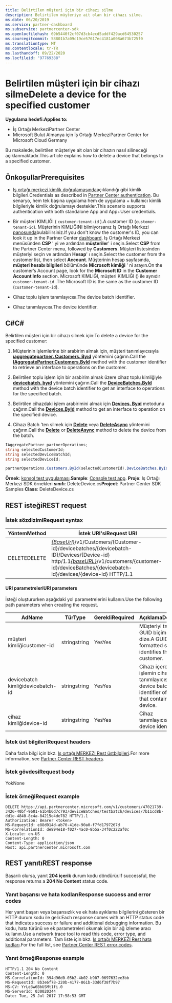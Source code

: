 ```yaml
---
title: Belirtilen müşteri için bir cihazı silme
description: Belirtilen müşteriye ait olan bir cihazı silme.
ms.date: 06/20/2019
ms.service: partner-dashboard
ms.subservice: partnercenter-sdk
ms.openlocfilehash: 69b5440f2cf07d3cb4ecd5addf429acd64530257
ms.sourcegitcommit: 58801b7a09c19ce57617ec4181a008a673b725f0
ms.translationtype: MT
ms.contentlocale: tr-TR
ms.lasthandoff: 09/22/2020
ms.locfileid: "97769388"
---
```

# <a name="delete-a-device-for-the-specified-customer"></a><span data-ttu-id="2b804-103">Belirtilen müşteri için bir cihazı silme</span><span class="sxs-lookup"><span data-stu-id="2b804-103">Delete a device for the specified customer</span></span>

<span data-ttu-id="2b804-104">**Uygulama hedefi:**</span><span class="sxs-lookup"><span data-stu-id="2b804-104">**Applies to:**</span></span>

- <span data-ttu-id="2b804-105">İş Ortağı Merkezi</span><span class="sxs-lookup"><span data-stu-id="2b804-105">Partner Center</span></span>
- <span data-ttu-id="2b804-106">Microsoft Bulut Almanya için İş Ortağı Merkezi</span><span class="sxs-lookup"><span data-stu-id="2b804-106">Partner Center for Microsoft Cloud Germany</span></span>

<span data-ttu-id="2b804-107">Bu makalede, belirtilen müşteriye ait olan bir cihazın nasıl silineceği açıklanmaktadır.</span><span class="sxs-lookup"><span data-stu-id="2b804-107">This article explains how to delete a device that belongs to a specified customer.</span></span>

## <a name="prerequisites"></a><span data-ttu-id="2b804-108">Önkoşullar</span><span class="sxs-lookup"><span data-stu-id="2b804-108">Prerequisites</span></span>

- <span data-ttu-id="2b804-109">[Iş ortağı merkezi kimlik doğrulamasında](partner-center-authentication.md)açıklandığı gibi kimlik bilgileri.</span><span class="sxs-lookup"><span data-stu-id="2b804-109">Credentials as described in [Partner Center authentication](partner-center-authentication.md).</span></span> <span data-ttu-id="2b804-110">Bu senaryo, hem tek başına uygulama hem de uygulama + kullanıcı kimlik bilgileriyle kimlik doğrulamayı destekler.</span><span class="sxs-lookup"><span data-stu-id="2b804-110">This scenario supports authentication with both standalone App and App+User credentials.</span></span>

- <span data-ttu-id="2b804-111">Bir müşteri KIMLIĞI ( `customer-tenant-id` ).</span><span class="sxs-lookup"><span data-stu-id="2b804-111">A customer ID (`customer-tenant-id`).</span></span> <span data-ttu-id="2b804-112">Müşterinin KIMLIĞINI bilmiyorsanız Iş Ortağı Merkezi [panosunda](https://partner.microsoft.com/dashboard)bulabilirsiniz.</span><span class="sxs-lookup"><span data-stu-id="2b804-112">If you don't know the customer's ID, you can look it up in the Partner Center [dashboard](https://partner.microsoft.com/dashboard).</span></span> <span data-ttu-id="2b804-113">Iş Ortağı Merkezi menüsünden **CSP** ' yi ve ardından **müşteriler**' i seçin.</span><span class="sxs-lookup"><span data-stu-id="2b804-113">Select **CSP** from the Partner Center menu, followed by **Customers**.</span></span> <span data-ttu-id="2b804-114">Müşteri listesinden müşteriyi seçin ve ardından **Hesap**' ı seçin.</span><span class="sxs-lookup"><span data-stu-id="2b804-114">Select the customer from the customer list, then select **Account**.</span></span> <span data-ttu-id="2b804-115">Müşterinin hesap sayfasında, **müşteri hesabı bilgileri** bölümünde **Microsoft kimliği** ' ni arayın.</span><span class="sxs-lookup"><span data-stu-id="2b804-115">On the customer’s Account page, look for the **Microsoft ID** in the **Customer Account Info** section.</span></span> <span data-ttu-id="2b804-116">Microsoft KIMLIĞI, müşteri KIMLIĞI () ile aynıdır `customer-tenant-id` .</span><span class="sxs-lookup"><span data-stu-id="2b804-116">The Microsoft ID is the same as the customer ID  (`customer-tenant-id`).</span></span>

- <span data-ttu-id="2b804-117">Cihaz toplu işlem tanımlayıcısı.</span><span class="sxs-lookup"><span data-stu-id="2b804-117">The device batch identifier.</span></span>

- <span data-ttu-id="2b804-118">Cihaz tanımlayıcısı.</span><span class="sxs-lookup"><span data-stu-id="2b804-118">The device identifier.</span></span>

## <a name="c"></a><span data-ttu-id="2b804-119">C\#</span><span class="sxs-lookup"><span data-stu-id="2b804-119">C\#</span></span>

<span data-ttu-id="2b804-120">Belirtilen müşteri için bir cihazı silmek için:</span><span class="sxs-lookup"><span data-stu-id="2b804-120">To delete a device for the specified customer:</span></span>

1. <span data-ttu-id="2b804-121">Müşterinin işlemlerine bir arabirim almak için, müşteri tanımlayıcısıyla [**ıaggregatepartner. Customers. Byıd**](/dotnet/api/microsoft.store.partnercenter.customers.icustomercollection.byid) yöntemini çağırın.</span><span class="sxs-lookup"><span data-stu-id="2b804-121">Call the [**IAggregatePartner.Customers.ById**](/dotnet/api/microsoft.store.partnercenter.customers.icustomercollection.byid) method with the customer identifier to retrieve an interface to operations on the customer.</span></span>

2. <span data-ttu-id="2b804-122">Belirtilen toplu işlem için bir arabirim almak üzere cihaz toplu kimliğiyle [**devicebatch. byıd**](/dotnet/api/microsoft.store.partnercenter.devicesdeployment.idevicesbatchcollection.byid) yöntemini çağırın.</span><span class="sxs-lookup"><span data-stu-id="2b804-122">Call the [**DeviceBatches.ById**](/dotnet/api/microsoft.store.partnercenter.devicesdeployment.idevicesbatchcollection.byid) method with the device batch identifier to get an interface to operations for the specified batch.</span></span>

3. <span data-ttu-id="2b804-123">Belirtilen cihazdaki işlem arabirimini almak için [**Devices. Byıd**](/dotnet/api/microsoft.store.partnercenter.devicesdeployment.idevicecollection.byid) metodunu çağırın.</span><span class="sxs-lookup"><span data-stu-id="2b804-123">Call the [**Devices.ById**](/dotnet/api/microsoft.store.partnercenter.devicesdeployment.idevicecollection.byid) method to get an interface to operation on the specified device.</span></span>

4. <span data-ttu-id="2b804-124">Cihazı Batch 'ten silmek için [**Delete**](/dotnet/api/microsoft.store.partnercenter.devicesdeployment.idevice.delete) veya [**DeleteAsync**](/dotnet/api/microsoft.store.partnercenter.devicesdeployment.idevice.deleteasync) yöntemini çağırın.</span><span class="sxs-lookup"><span data-stu-id="2b804-124">Call the [**Delete**](/dotnet/api/microsoft.store.partnercenter.devicesdeployment.idevice.delete) or [**DeleteAsync**](/dotnet/api/microsoft.store.partnercenter.devicesdeployment.idevice.deleteasync) method to delete the device from the batch.</span></span>

``` csharp
IAggregatePartner partnerOperations;
string selectedCustomerId;
string selectedDeviceBatchId;
string selectedDeviceId;

partnerOperations.Customers.ById(selectedCustomerId).DeviceBatches.ById(selectedDeviceBatchId).Devices.ById(selectedDeviceId).Delete();
```

<span data-ttu-id="2b804-125">**Örnek**: [konsol test uygulaması](console-test-app.md).</span><span class="sxs-lookup"><span data-stu-id="2b804-125">**Sample**: [Console test app](console-test-app.md).</span></span> <span data-ttu-id="2b804-126">**Proje**: Iş Ortağı Merkezi SDK örnekleri **sınıfı**: DeleteDevice.cs</span><span class="sxs-lookup"><span data-stu-id="2b804-126">**Project**: Partner Center SDK Samples **Class**: DeleteDevice.cs</span></span>

## <a name="rest-request"></a><span data-ttu-id="2b804-127">REST isteği</span><span class="sxs-lookup"><span data-stu-id="2b804-127">REST request</span></span>

### <a name="request-syntax"></a><span data-ttu-id="2b804-128">İstek sözdizimi</span><span class="sxs-lookup"><span data-stu-id="2b804-128">Request syntax</span></span>

| <span data-ttu-id="2b804-129">Yöntem</span><span class="sxs-lookup"><span data-stu-id="2b804-129">Method</span></span>     | <span data-ttu-id="2b804-130">İstek URI'si</span><span class="sxs-lookup"><span data-stu-id="2b804-130">Request URI</span></span>                                                                                                                        |
|------------|------------------------------------------------------------------------------------------------------------------------------------|
| <span data-ttu-id="2b804-131">DELETE</span><span class="sxs-lookup"><span data-stu-id="2b804-131">DELETE</span></span>     | <span data-ttu-id="2b804-132">[*{BaseUrl}*](partner-center-rest-urls.md)/v1/Customers/{Customer-id}/devicebatches/{devicebatch-ID}/Devices/{Device-id} http/1.1</span><span class="sxs-lookup"><span data-stu-id="2b804-132">[*{baseURL}*](partner-center-rest-urls.md)/v1/customers/{customer-id}/deviceBatches/{devicebatch-id}/devices/{device-id} HTTP/1.1</span></span>  |

#### <a name="uri-parameters"></a><span data-ttu-id="2b804-133">URI parametreleri</span><span class="sxs-lookup"><span data-stu-id="2b804-133">URI parameters</span></span>

<span data-ttu-id="2b804-134">İsteği oluştururken aşağıdaki yol parametrelerini kullanın.</span><span class="sxs-lookup"><span data-stu-id="2b804-134">Use the following path parameters when creating the request.</span></span>

| <span data-ttu-id="2b804-135">Ad</span><span class="sxs-lookup"><span data-stu-id="2b804-135">Name</span></span>           | <span data-ttu-id="2b804-136">Tür</span><span class="sxs-lookup"><span data-stu-id="2b804-136">Type</span></span>   | <span data-ttu-id="2b804-137">Gerekli</span><span class="sxs-lookup"><span data-stu-id="2b804-137">Required</span></span> | <span data-ttu-id="2b804-138">Açıklama</span><span class="sxs-lookup"><span data-stu-id="2b804-138">Description</span></span>                                                        |
|----------------|--------|----------|--------------------------------------------------------------------|
| <span data-ttu-id="2b804-139">müşteri kimliği</span><span class="sxs-lookup"><span data-stu-id="2b804-139">customer-id</span></span>    | <span data-ttu-id="2b804-140">string</span><span class="sxs-lookup"><span data-stu-id="2b804-140">string</span></span> | <span data-ttu-id="2b804-141">Yes</span><span class="sxs-lookup"><span data-stu-id="2b804-141">Yes</span></span>      | <span data-ttu-id="2b804-142">Müşteriyi tanımlayan GUID biçimli bir dize.</span><span class="sxs-lookup"><span data-stu-id="2b804-142">A GUID-formatted string that identifies the customer.</span></span>              |
| <span data-ttu-id="2b804-143">devicebatch kimliği</span><span class="sxs-lookup"><span data-stu-id="2b804-143">devicebatch-id</span></span> | <span data-ttu-id="2b804-144">string</span><span class="sxs-lookup"><span data-stu-id="2b804-144">string</span></span> | <span data-ttu-id="2b804-145">Yes</span><span class="sxs-lookup"><span data-stu-id="2b804-145">Yes</span></span>      | <span data-ttu-id="2b804-146">Cihazı içeren toplu işlemin cihaz toplu iş tanımlayıcısı.</span><span class="sxs-lookup"><span data-stu-id="2b804-146">The device batch identifier of the batch that contains the device.</span></span> |
| <span data-ttu-id="2b804-147">cihaz kimliği</span><span class="sxs-lookup"><span data-stu-id="2b804-147">device-id</span></span>      | <span data-ttu-id="2b804-148">string</span><span class="sxs-lookup"><span data-stu-id="2b804-148">string</span></span> | <span data-ttu-id="2b804-149">Yes</span><span class="sxs-lookup"><span data-stu-id="2b804-149">Yes</span></span>      | <span data-ttu-id="2b804-150">Cihaz tanımlayıcısı.</span><span class="sxs-lookup"><span data-stu-id="2b804-150">The device identifier.</span></span>                                             |

### <a name="request-headers"></a><span data-ttu-id="2b804-151">İstek üst bilgileri</span><span class="sxs-lookup"><span data-stu-id="2b804-151">Request headers</span></span>

<span data-ttu-id="2b804-152">Daha fazla bilgi için bkz. [Iş ortağı MERKEZI Rest üstbilgileri](headers.md).</span><span class="sxs-lookup"><span data-stu-id="2b804-152">For more information, see [Partner Center REST headers](headers.md).</span></span>

### <a name="request-body"></a><span data-ttu-id="2b804-153">İstek gövdesi</span><span class="sxs-lookup"><span data-stu-id="2b804-153">Request body</span></span>

<span data-ttu-id="2b804-154">Yok</span><span class="sxs-lookup"><span data-stu-id="2b804-154">None</span></span>

### <a name="request-example"></a><span data-ttu-id="2b804-155">İstek örneği</span><span class="sxs-lookup"><span data-stu-id="2b804-155">Request example</span></span>

```http
DELETE https://api.partnercenter.microsoft.com/v1/customers/47021739-3426-40bf-9601-61b4b6d7c793/deviceBatches/testbatch/devices/7b11cd8b-dd1e-4840-8c4a-84215e4de782 HTTP/1.1
Authorization: Bearer <token>
MS-RequestId: e88d014d-ab70-41de-90a0-f7fd1797267d
MS-CorrelationId: de894e18-f027-4ac0-8b5a-34f0c222af0c
X-Locale: en-US
Content-Length: 0
Content-Type: application/json
Host: api.partnercenter.microsoft.com
```

## <a name="rest-response"></a><span data-ttu-id="2b804-156">REST yanıtı</span><span class="sxs-lookup"><span data-stu-id="2b804-156">REST response</span></span>

<span data-ttu-id="2b804-157">Başarılı olursa, yanıt **204 içerik** durum kodu döndürür.</span><span class="sxs-lookup"><span data-stu-id="2b804-157">If successful, the response returns a **204 No Content** status code.</span></span>

### <a name="response-success-and-error-codes"></a><span data-ttu-id="2b804-158">Yanıt başarısı ve hata kodları</span><span class="sxs-lookup"><span data-stu-id="2b804-158">Response success and error codes</span></span>

<span data-ttu-id="2b804-159">Her yanıt başarı veya başarısızlık ve ek hata ayıklama bilgilerini gösteren bir HTTP durum kodu ile gelir.</span><span class="sxs-lookup"><span data-stu-id="2b804-159">Each response comes with an HTTP status code that indicates success or failure and additional debugging information.</span></span> <span data-ttu-id="2b804-160">Bu kodu, hata türünü ve ek parametreleri okumak için bir ağ izleme aracı kullanın.</span><span class="sxs-lookup"><span data-stu-id="2b804-160">Use a network trace tool to read this code, error type, and additional parameters.</span></span> <span data-ttu-id="2b804-161">Tam liste için bkz. [Iş ortağı MERKEZI Rest hata kodları](error-codes.md).</span><span class="sxs-lookup"><span data-stu-id="2b804-161">For the full list, see [Partner Center REST error codes](error-codes.md).</span></span>

### <a name="response-example"></a><span data-ttu-id="2b804-162">Yanıt örneği</span><span class="sxs-lookup"><span data-stu-id="2b804-162">Response example</span></span>

```http
HTTP/1.1 204 No Content
Content-Length: 0
MS-CorrelationId: 394d96d0-05b2-4b02-b907-0697632ee3bb
MS-RequestId: 8b3e6f78-220b-4177-861b-33d6f38f7b97
MS-CV: YrLe3w6BbUSMt1fi.0
MS-ServerId: 030020344
Date: Tue, 25 Jul 2017 17:58:53 GMT
```

